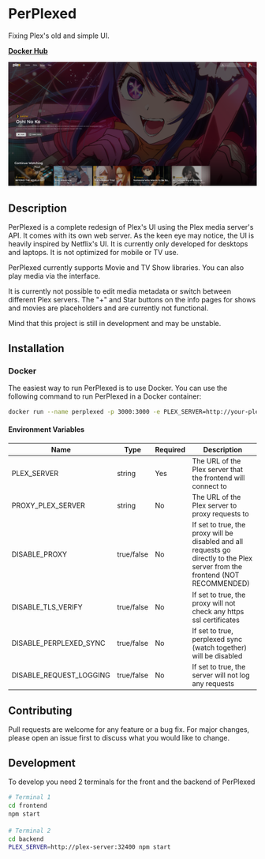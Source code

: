 # PerPlexed
Fixing Plex's old and simple UI.

[**Docker Hub**](https://hub.docker.com/r/ipmake/perplexed )

![PerPlexed](assets/screenshot1.png)


## Description

PerPlexed is a complete redesign of Plex's UI using the Plex media server's API. It comes with its own web server. As the keen eye may notice, the UI is heavily inspired by Netflix's UI. It is currently only developed for desktops and laptops. It is not optimized for mobile or TV use.

PerPlexed currently supports Movie and TV Show libraries. You can also play media via the interface.

It is currently not possible to edit media metadata or switch between different Plex servers. The "+" and Star buttons on the info pages for shows and movies are placeholders and are currently not functional.

Mind that this project is still in development and may be unstable.

## Installation

### Docker

The easiest way to run PerPlexed is to use Docker. You can use the following command to run PerPlexed in a Docker container:

```bash
docker run --name perplexed -p 3000:3000 -e PLEX_SERVER=http://your-plex-server:32400 ipmake/perplexed
```

#### Environment Variables
| Name                   | Type       | Required | Description                                                                 |
|------------------------|------------|----------|-----------------------------------------------------------------------------|
| PLEX_SERVER            | string     | Yes      | The URL of the Plex server that the frontend will connect to                |
| PROXY_PLEX_SERVER      | string     | No       | The URL of the Plex server to proxy requests to                             |
| DISABLE_PROXY          | true/false | No       | If set to true, the proxy will be disabled and all requests go directly to the Plex server from the frontend (NOT RECOMMENDED) |
| DISABLE_TLS_VERIFY     | true/false | No       | If set to true, the proxy will not check any https ssl certificates         |
| DISABLE_PERPLEXED_SYNC | true/false | No       | If set to true, perplexed sync (watch together) will be disabled            |
| DISABLE_REQUEST_LOGGING| true/false | No       | If set to true, the server will not log any requests                        |



## Contributing
Pull requests are welcome for any feature or a bug fix. For major changes, please open an issue first to discuss what you would like to change.

## Development

To develop you need 2 terminals for the front and the backend of PerPlexed

```bash
# Terminal 1
cd frontend
npm start

# Terminal 2
cd backend
PLEX_SERVER=http://plex-server:32400 npm start
```
